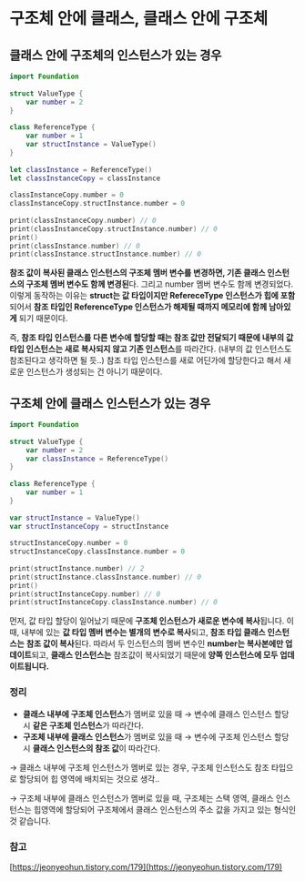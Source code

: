 # 구조체 안에 클래스, 클래스 안에 구조체

## 클래스 안에 구조체의 인스턴스가 있는 경우

```swift
import Foundation
 
struct ValueType {
    var number = 2
}
 
class ReferenceType {
    var number = 1
    var structInstance = ValueType()
}
 
let classInstance = ReferenceType()
let classInstanceCopy = classInstance
 
classInstanceCopy.number = 0
classInstanceCopy.structInstance.number = 0
 
print(classInstanceCopy.number) // 0
print(classInstanceCopy.structInstance.number) // 0
print()
print(classInstance.number) // 0
print(classInstance.structInstance.number) // 0
```

**참조 값이 복사된 클래스 인스턴스의 구조체 멤버 변수를 변경하면, 기존 클래스 인스턴스의 구조체 멤버 변수도 함께 변경된**다. 그리고 number 멤버 변수도 함께 변경되었다. 이렇게 동작하는 이유는 **struct는 값 타입이지만 RefereceType 인스턴스가 힙에 포함**되어서 **참조 타입인 ReferenceType 인스턴스가 해제될 때까지 메모리에 함께 남아있게** 되기 때문이다.

즉, **참조 타입 인스턴스를 다른 변수에 할당할 때는 참조 값만 전달되기 때문에 내부의 값 타입 인스턴스는 새로 복사되지 않고 기존 인스턴스**를 따라간다. (내부의 값 인스턴스도 참조된다고 생각하면 될 듯..) 참조 타입 인스턴스를 새로 어딘가에 할당한다고 해서 새로운 인스턴스가 생성되는 건 아니기 때문이다.

## 구조체 안에 클래스 인스턴스가 있는 경우

```swift
import Foundation
 
struct ValueType {
    var number = 2
    var classInstance = ReferenceType()
}
 
class ReferenceType {
    var number = 1
}
 
var structInstance = ValueType()
var structInstanceCopy = structInstance
 
structInstanceCopy.number = 0
structInstanceCopy.classInstance.number = 0
 
print(structInstance.number) // 2
print(structInstance.classInstance.number) // 0
print()
print(structInstanceCopy.number) // 0 
print(structInstanceCopy.classInstance.number) // 0
```

먼저, 값 타입 할당이 일어났기 때문에 **구조체 인스턴스가 새로운 변수에 복사**됩니다. 이때, 내부에 있는 **값 타입 멤버 변수는 별개의 변수로 복사**되고, **참조 타입 클래스 인스턴스는** **참조 값이 복사**된다. 따라서 두 인스턴스의 멤버 변수인 **number는 복사본에만 업데이트**되고, **클래스 인스턴스는** 참조값이 복사되었기 때문에 **양쪽 인스턴스에 모두 업데이트됩니다.**

### 정리

- **클래스 내부에 구조체 인스턴스**가 멤버로 있을 때 → 변수에 클래스 인스턴스 할당 시 **같은 구조체 인스턴스**가 따라간다.
- **구조체 내부에 클래스 인스턴스**가 멤버로 있을 때 → 변수에 구조체 인스턴스 할당 시 **클래스 인스턴스의 참조 값**이 따라간다.

→ 클래스 내부에 구조체 인스턴스가 멤버로 있는 경우, 구조체 인스턴스도 참조 타입으로 할당되어 힙 영역에 배치되는 것으로 생각..

→ 구조체 내부에 클래스 인스턴스가 멤버로 있을 때, 구조체는 스택 영역, 클래스 인스턴스는 힙영역에 할당되어 구조체에서 클래스 인스턴스의 주소 값을 가지고 있는 형식인 것 같습니다.

### 참고

[https://jeonyeohun.tistory.com/179](https://jeonyeohun.tistory.com/179)